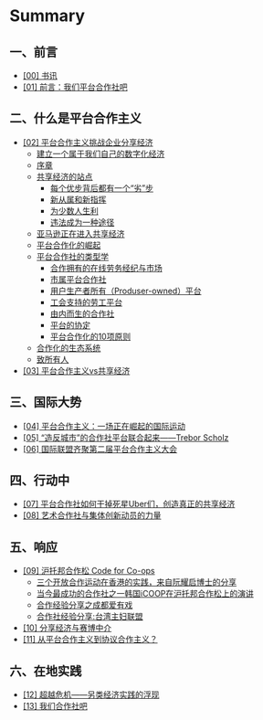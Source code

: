 # Summary

## 一、前言

* [\[00\] 书讯](README.md)
* [\[01\] 前言：我们平台合作社吧](qian-yan/wo-men-ping-tai-he-zuo-she-ba.md)

## 二、什么是平台合作主义

* [\[02\] 平台合作主义挑战企业分享经济](pingtaihezuozhuyitiaozhangongxiangjingji.md)
  * [建立一个属于我们自己的数字化经济](jian-li-yi-ge-shu-yu-wo-men-zi-ji-de-shu-zi-hua-jing-ji.md)
  * [序章](xu-zhang.md)
  * [共享经济的站点](gong-xiang-jing-ji-de-zhan-dian.md)
    * [每个优步背后都有一个“劣”步](gong-xiang-jing-ji-de-zhan-dian/mei-ge-you-bu-bei-hou-du-you-yi-ge-201c-lie-201d-bu.md)
    * [新从属和新指挥](gong-xiang-jing-ji-de-zhan-dian/xin-cong-shu-he-xin-zhi-hui.md)
    * [为少数人生利](gong-xiang-jing-ji-de-zhan-dian/wei-shao-shu-ren-sheng-li.md)
    * [违法成为一种途径](gong-xiang-jing-ji-de-zhan-dian/wei-fa-cheng-wei-yi-zhong-tu-jing.md)
  * [亚马逊正在进入共享经济](ya-ma-xun-zheng-zai-jin-ru-gong-xiang-jing-ji.md)
  * [平台合作化的崛起](ping-tai-he-zuo-hua-de-jue-qi.md)
  * [平台合作社的类型学](ping-tai-he-zuo-she-de-lei-xing-xue.md)
    * [合作拥有的在线劳务经纪与市场](ping-tai-he-zuo-she-de-lei-xing-xue/he-zuo-yong-you-de-zai-xian-lao-wu-jing-ji-yu-shi-chang.md)
    * [市属平台合作社](ping-tai-he-zuo-she-de-lei-xing-xue/shi-shu-ping-tai-he-zuo-she.md)
    * [用户生产者所有（Produser-owned）平台](ping-tai-he-zuo-she-de-lei-xing-xue/yong-hu-sheng-chan-zhe-suo-you-ff08-produser-owned-ff09-ping-tai.md)
    * [工会支持的劳工平台](ping-tai-he-zuo-she-de-lei-xing-xue/gong-hui-zhi-chi-de-lao-gong-ping-tai.md)
    * [由内而生的合作社](ping-tai-he-zuo-she-de-lei-xing-xue/you-nei-er-sheng-de-he-zuo-she.md)
    * [平台的协定](ping-tai-he-zuo-she-de-lei-xing-xue/ping-tai-de-xie-ding.md)
    * [平台合作化的10项原则](ping-tai-he-zuo-she-de-lei-xing-xue/ping-tai-he-zuo-hua-de-10-xiang-yuan-ze.md)
  * [合作化的生态系统](he-zuo-hua-de-sheng-tai-xi-tong.md)
  * [致所有人](zhi-suo-you-ren.md)
* [\[03\]  平台合作主义vs共享经济](ping-tai-he-zuo-zhu-yi-vs-gong-xiang-jing-ji.md)

## 三、国际大势

* [\[04\] 平台合作主义：一场正在崛起的国际运动](ping-tai-he-zuo-she-de-lei-xing-xue/guo-ji-da-shi/ping-tai-he-zuo-zhu-yi-ff1a-yi-chang-zheng-zai-jue-qi-de-guo-ji-yun-dong.md)
* [\[05\] “造反城市”的合作社平台联合起来——Trebor Scholz](fu-lu/201c-zao-fan-cheng-shi-201d-de-he-zuo-she-ping-tai-lian-he-qi-lai-2014-2014-trebor-scholz.md)
* [\[06\] 国际联盟齐聚第二届平台合作主义大会](guojidahui.md)

## 四、行动中

* [\[07\] 平台合作社如何干掉死星Uber们，创造真正的共享经济](xing-dong/ping-tai-he-zuo-she-ru-he-gan-diao-si-xing-uber-men-ff0c-chuang-zao-zhen-zheng-de-gong-xiang-jing-ji.md)
* [\[08\] 艺术合作社与集体创新动员的力量](xing-dong/yi-zhu-he-zuo-she-yu-ji-ti-chuang-xin-dong-yuan-de-li-liang.md)

## 五、响应

* [\[09\] 沪托邦合作松 Code for Co-ops](hu-tuo-bang-he-zuosong-code-for-co-ops.md)
  * [三个开放合作运动在香港的实践，来自阮耀启博士的分享](hu-tuo-bang-he-zuosong-code-for-co-ops/san-ge-kai-fang-he-zuo-yun-dong-zai-xiang-gang-de-shi-jian-ff0c-lai-zi-ruan-yao-qi-bo-shi-de-fen-xiang.md)
  * [当今最成功的合作社之一韩国iCOOP在沪托邦合作松上的演讲](hu-tuo-bang-he-zuosong-code-for-co-ops/dang-jin-zui-cheng-gong-de-he-zuo-she-zhi-yi-han-guo-icoop-zai-hu-tuo-bang-he-zuo-song-shang-de-yan-jiang.md)
  * [合作经验分享之成都爱有戏](hu-tuo-bang-he-zuosong-code-for-co-ops/he-zuo-jing-yan-fen-xiang-zhi-cheng-du-ai-you-xi.md)
  * [合作社经验分享:台湾主妇联盟](hu-tuo-bang-he-zuosong-code-for-co-ops/he-zuo-she-jing-yan-fen-4eab3a-tai-wan-zhu-fu-lian-meng.md)
* [\[10\] 分享经济与赛博中介](fen-xiang-jing-ji-yu-sai-bo-zhong-jie.md)
* [\[11\] 从平台合作主义到协议合作主义？](11-cong-ping-tai-he-zuo-zhu-yi-dao-xie-yi-he-zuo-zhu-yi-ff1f.md)

## 六、在地实践

* [\[12\] 超越危机——另类经济实践的浮现](fu-lu/ling-lei-jing-ji.md)
* [\[13\] 我们合作社吧](fu-lu/wo-men-he-zuo-she-ba.md)


